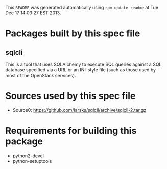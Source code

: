 This `README` was generated automatically using `rpm-update-readme` at Tue Dec 17 14:03:27 EST 2013.

Packages built by this spec file
================================

sqlcli
-------------------------------------

This is a tool that uses SQLAlchemy to execute SQL queries against a SQL
database specified via a URL or an INI-style file (such as those used by most
of the OpenStack services).


Sources used by this spec file
==============================

- Source0: https://github.com/larsks/sqlcli/archive/sqlcli-2.tar.gz

Requirements for building this package
======================================

- python2-devel
- python-setuptools
